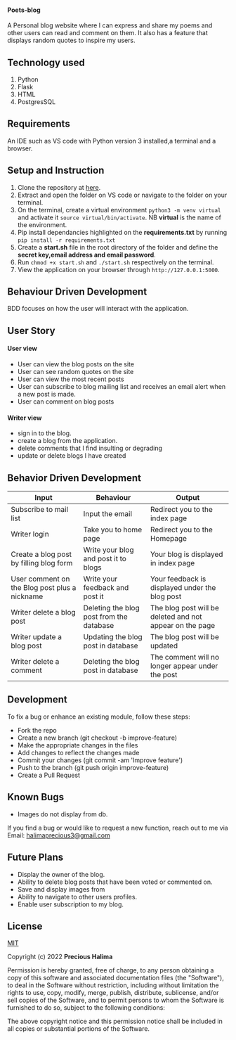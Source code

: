 #### Poets-blog

A Personal blog website where I can express and share my poems and other users can read and comment on them. It also has a feature that displays random quotes to inspire my users.

## Technology used
1. Python
2. Flask
3. HTML
4. PostgresSQL

## Requirements
An IDE such as VS code with Python version 3 installed,a terminal and a browser. 

## Setup and Instruction
1. Clone the repository at [here](https://github.com/halimaprecious/Blog-app.git).
2. Extract and open the folder on VS code or navigate to the folder on your terminal.
3. On the terminal, create a virtual environment `python3 -m venv virtual` and activate it `source virtual/bin/activate`. NB **virtual** is the name of the environment.
4. Pip install dependancies highlighted on the **requirements.txt** by running `pip install -r requirements.txt`
5. Create a **start.sh** file in the root directory of the folder and define the **secret key,email address and email password**.
6. Run `chmod +x start.sh` and `./start.sh` respectively on the terminal.
7. View the application on your browser through `http://127.0.0.1:5000`.


## Behaviour Driven Development

BDD focuses on how the user will interact with the application.

## User Story 
####  User view
* User can view the blog posts on the site
* User can see random quotes on the site
* User can view the most recent posts
* User can subscribe to blog mailing list and receives an email alert when a new post is made.
* User can comment on blog posts

####  Writer view
* sign in to the blog.
* create a blog from the application.
* delete comments that I find insulting or degrading
* update or delete blogs I have created

## Behavior Driven Development

| Input                    | Behaviour                       | Output                                       |
| -------------------------| ------------------------------  | -------------------------------------------- |
| Subscribe to mail list              | Input the email               | Redirect you to the index page               |
| Writer login                    | Take you to home page           | Redirect you to the Homepage                 |
| Create a blog post by filling blog form          | Write your blog and post it to blogs    | Your blog is displayed  in index page                     | 
| User comment on the Blog post plus a nickname | Write your feedback and post it | Your feedback is displayed under the blog post   |
| Writer delete a blog post       | Deleting the blog post from the database    | The blog post will be deleted and not appear on the page                  |
| Writer update a blog post       | Updating the blog post in database    | The blog post will be updated                |
| Writer delete a comment         | Deleting the blog post in database    | The comment will no longer appear under the post   

## Development
To fix a bug or enhance an existing module, follow these steps:
- Fork the repo
- Create a new branch (git checkout -b improve-feature)
- Make the appropriate changes in the files
- Add changes to reflect the changes made
- Commit your changes (git commit -am 'Improve feature')
- Push to the branch (git push origin improve-feature)
- Create a Pull Request

## Known Bugs
- Images do not display from db. 

If you find a bug or would like to request a new function, reach out to me via Email: halimaprecious3@gmail.com 

## Future Plans
- Display the owner of the blog.
- Ability to delete blog posts that have been voted or commented on.
- Save and display images from
- Ability to navigate to other users profiles.
- Enable user subscription to my blog.

## License

[MIT](https://choosealicense.com/licenses/mit/)

Copyright (c) 2022 **Precious Halima**

Permission is hereby granted, free of charge, to any person obtaining a copy of this software and associated documentation files (the "Software"), to deal in the Software without restriction, including without limitation the rights to use, copy, modify, merge, publish, distribute, sublicense, and/or sell copies of the Software, and to permit persons to whom the Software is furnished to do so, subject to the following conditions:

The above copyright notice and this permission notice shall be included in all copies or substantial portions of the Software.